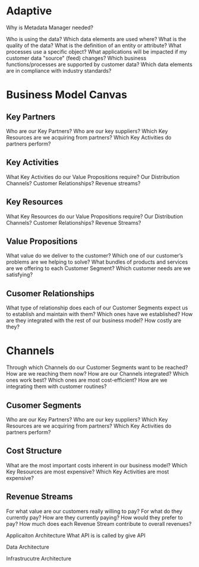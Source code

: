
# Adaptive

Why is Metadata Manager needed?

Who is using the data?
Which data elements are used where?
What is the quality of the data?
What is the definition of an entity or attribute?
What processes use a specific object?
What applications will be impacted if my customer data "source" (feed) changes?
Which business functions/processes are supported by customer data?
Which data elements are in compliance with industry standards?


# Business Model Canvas

## Key Partners

Who are our Key Partners?
Who are our key suppliers?
Which Key Resources are we acquiring from partners?
Which Key Activities do partners perform?

## Key Activities

What Key Activities do our Value Propositions require?
Our Distribution Channels?
Customer Relationships?
Revenue streams?

## Key Resources

What Key Resources do our Value Propositions require?
Our Distribution Channels? Customer Relationships?
Revenue Streams?

## Value Propositions

What value do we deliver to the customer?
Which one of our customer’s problems are we helping to solve?
What bundles of products and services are we offering to each Customer Segment?
Which customer needs are we satisfying?

## Cusomer Relationships

What type of relationship does each of our Customer Segments expect us to establish and maintain with them? Which ones have we established?
How are they integrated with the rest of our business model?
How costly are they?

# Channels

Through which Channels do our Customer Segments
want to be reached?
How are we reaching them now?
How are our Channels integrated?
Which ones work best?
Which ones are most cost-efficient?
How are we integrating them with customer routines?

## Cusomer Segments

Who are our Key Partners?
Who are our key suppliers?
Which Key Resources are we acquiring from partners?
Which Key Activities do partners perform?

## Cost Structure

What are the most important costs inherent in our business model?
Which Key Resources are most expensive?
Which Key Activities are most expensive?

## Revenue Streams

For what value are our customers really willing to pay?
For what do they currently pay?
How are they currently paying?
How would they prefer to pay?
How much does each Revenue Stream contribute to overall revenues?

Applicaiton Architecture
What API is is called by give API

Data Architecture

Infrastrucutre Architecture
